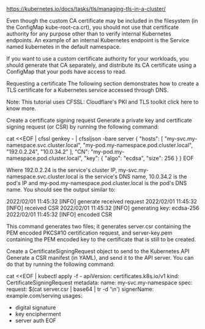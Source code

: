 https://kubernetes.io/docs/tasks/tls/managing-tls-in-a-cluster/

Even though the custom CA certificate may be included in the filesystem (in the ConfigMap kube-root-ca.crt), you should not use that certificate authority for any purpose other than to verify internal Kubernetes endpoints. An example of an internal Kubernetes endpoint is the Service named kubernetes in the default namespace.

If you want to use a custom certificate authority for your workloads, you should generate that CA separately, and distribute its CA certificate using a ConfigMap that your pods have access to read.

Requesting a certificate
The following section demonstrates how to create a TLS certificate for a Kubernetes service accessed through DNS.

Note: This tutorial uses CFSSL: Cloudflare's PKI and TLS toolkit click here to know more.

Create a certificate signing request
Generate a private key and certificate signing request (or CSR) by running the following command:

cat <<EOF | cfssl genkey - | cfssljson -bare server
{
  "hosts": [
    "my-svc.my-namespace.svc.cluster.local",
    "my-pod.my-namespace.pod.cluster.local",
    "192.0.2.24",
    "10.0.34.2"
  ],
  "CN": "my-pod.my-namespace.pod.cluster.local",
  "key": {
    "algo": "ecdsa",
    "size": 256
  }
}
EOF

Where 192.0.2.24 is the service's cluster IP, my-svc.my-namespace.svc.cluster.local is the service's DNS name, 10.0.34.2 is the pod's IP and my-pod.my-namespace.pod.cluster.local is the pod's DNS name. You should see the output similar to:

2022/02/01 11:45:32 [INFO] generate received request
2022/02/01 11:45:32 [INFO] received CSR
2022/02/01 11:45:32 [INFO] generating key: ecdsa-256
2022/02/01 11:45:32 [INFO] encoded CSR

This command generates two files; it generates server.csr containing the PEM encoded PKCS#10 certification request, and server-key.pem containing the PEM encoded key to the certificate that is still to be created.

Create a CertificateSigningRequest object to send to the Kubernetes API
Generate a CSR manifest (in YAML), and send it to the API server. You can do that by running the following command:

cat <<EOF | kubectl apply -f -
apiVersion: certificates.k8s.io/v1
kind: CertificateSigningRequest
metadata:
  name: my-svc.my-namespace
spec:
  request: $(cat server.csr | base64 | tr -d '\n')
  signerName: example.com/serving
  usages:
  - digital signature
  - key encipherment
  - server auth
EOF